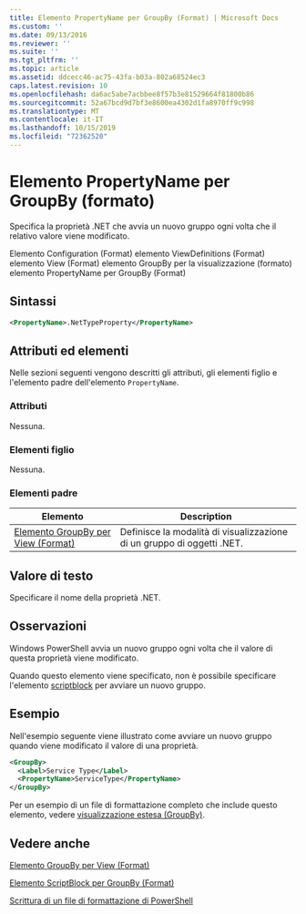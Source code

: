 ```yaml
---
title: Elemento PropertyName per GroupBy (Format) | Microsoft Docs
ms.custom: ''
ms.date: 09/13/2016
ms.reviewer: ''
ms.suite: ''
ms.tgt_pltfrm: ''
ms.topic: article
ms.assetid: ddcecc46-ac75-43fa-b03a-802a68524ec3
caps.latest.revision: 10
ms.openlocfilehash: da6ac5abe7acbbee8f57b3e81529664f81800b86
ms.sourcegitcommit: 52a67bcd9d7bf3e8600ea4302d1fa8970ff9c998
ms.translationtype: MT
ms.contentlocale: it-IT
ms.lasthandoff: 10/15/2019
ms.locfileid: "72362520"
---
```

# <a name="propertyname-element-for-groupby-format"></a>Elemento PropertyName per GroupBy (formato)

Specifica la proprietà .NET che avvia un nuovo gruppo ogni volta che il relativo valore viene modificato.

Elemento Configuration (Format) elemento ViewDefinitions (Format) elemento View (Format) elemento GroupBy per la visualizzazione (formato) elemento PropertyName per GroupBy (Format)

## <a name="syntax"></a>Sintassi

```xml
<PropertyName>.NetTypeProperty</PropertyName>
```

## <a name="attributes-and-elements"></a>Attributi ed elementi

Nelle sezioni seguenti vengono descritti gli attributi, gli elementi figlio e l'elemento padre dell'elemento `PropertyName`.

### <a name="attributes"></a>Attributi

Nessuna.

### <a name="child-elements"></a>Elementi figlio

Nessuna.

### <a name="parent-elements"></a>Elementi padre

|Elemento|Description|
|-------------|-----------------|
|[Elemento GroupBy per View (Format)](./groupby-element-for-view-format.md)|Definisce la modalità di visualizzazione di un gruppo di oggetti .NET.|

## <a name="text-value"></a>Valore di testo

Specificare il nome della proprietà .NET.

## <a name="remarks"></a>Osservazioni

Windows PowerShell avvia un nuovo gruppo ogni volta che il valore di questa proprietà viene modificato.

Quando questo elemento viene specificato, non è possibile specificare l'elemento [scriptblock](./scriptblock-element-for-groupby-format.md) per avviare un nuovo gruppo.

## <a name="example"></a>Esempio

Nell'esempio seguente viene illustrato come avviare un nuovo gruppo quando viene modificato il valore di una proprietà.

```xml
<GroupBy>
  <Label>Service Type</Label>
  <PropertyName>ServiceType</PropertyName>
</GroupBy>

```

Per un esempio di un file di formattazione completo che include questo elemento, vedere [visualizzazione estesa (GroupBy)](./wide-view-groupby.md).

## <a name="see-also"></a>Vedere anche

[Elemento GroupBy per View (Format)](./groupby-element-for-view-format.md)

[Elemento ScriptBlock per GroupBy (Format)](./scriptblock-element-for-groupby-format.md)

[Scrittura di un file di formattazione di PowerShell](./writing-a-powershell-formatting-file.md)
